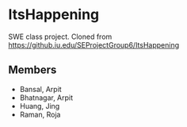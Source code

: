 # ItsHappening

SWE class project. Cloned from https://github.iu.edu/SEProjectGroup6/ItsHappening

## Members

* Bansal, Arpit
* Bhatnagar, Arpit
* Huang, Jing
* Raman, Roja
